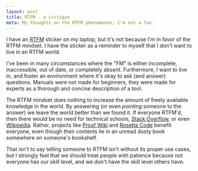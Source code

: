 ```yaml
---
layout: post
title: RTFM - a critique
meta: My thoughts on the RTFM phenomenon; I'm not a fan.
---
```


I have an [RTFM](https://en.wikipedia.org/wiki/RTFM) sticker on my laptop, but it's not because I'm in favor of the RTFM mindset. I have the sticker as a reminder to myself that I don't want to live in an RTFM world.

I've been in many circumstances where the "FM" is either incomplete, inaccessible, out of date, or completely absent. Furthermore, I want to live in, and foster an environment where it's okay to ask (and answer) questions. Manuals were not made for beginners, they were made for experts as a thorough and concise description of a tool.

The RTFM mindset does nothing to increase the amount of freely available knowledge in the world. By answering (or even *pointing* someone to the answer) we leave the world  better than we found it. If everyone RTFM'd, then there would be no need for technical schools, [Stack Overflow](https://stackoverflow.com/), or even [Wikipedia](https://en.wikipedia.org/wiki/Main_Page). Rather, projects like [Proof Wiki](https://proofwiki.org/wiki/Main_Page) and [Rosetta Code](http://rosettacode.org/wiki/Rosetta_Code) benefit everyone, even though their contents lie in an unread dusty book somewhere on someone's bookshelf.

That isn't to say telling someone to RTFM isn't without its proper use cases, but I strongly feel that we should treat people with patience because not everyone has our skill level, and we don't have the skill level others have.
